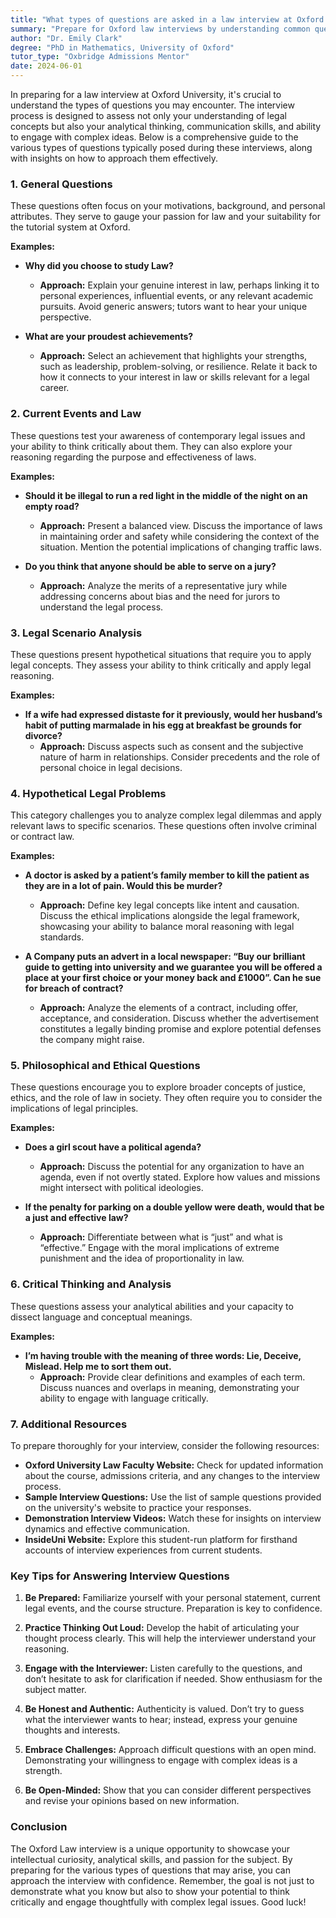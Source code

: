 ```yaml
---
title: "What types of questions are asked in a law interview at Oxford University?"
summary: "Prepare for Oxford law interviews by understanding common questions about legal concepts, analytical skills, and personal motivations to showcase your passion."
author: "Dr. Emily Clark"
degree: "PhD in Mathematics, University of Oxford"
tutor_type: "Oxbridge Admissions Mentor"
date: 2024-06-01
---
```


In preparing for a law interview at Oxford University, it's crucial to understand the types of questions you may encounter. The interview process is designed to assess not only your understanding of legal concepts but also your analytical thinking, communication skills, and ability to engage with complex ideas. Below is a comprehensive guide to the various types of questions typically posed during these interviews, along with insights on how to approach them effectively.

### 1. General Questions

These questions often focus on your motivations, background, and personal attributes. They serve to gauge your passion for law and your suitability for the tutorial system at Oxford.

**Examples:**
- **Why did you choose to study Law?**
  - **Approach:** Explain your genuine interest in law, perhaps linking it to personal experiences, influential events, or any relevant academic pursuits. Avoid generic answers; tutors want to hear your unique perspective.
  
- **What are your proudest achievements?**
  - **Approach:** Select an achievement that highlights your strengths, such as leadership, problem-solving, or resilience. Relate it back to how it connects to your interest in law or skills relevant for a legal career.

### 2. Current Events and Law

These questions test your awareness of contemporary legal issues and your ability to think critically about them. They can also explore your reasoning regarding the purpose and effectiveness of laws.

**Examples:**
- **Should it be illegal to run a red light in the middle of the night on an empty road?**
  - **Approach:** Present a balanced view. Discuss the importance of laws in maintaining order and safety while considering the context of the situation. Mention the potential implications of changing traffic laws.

- **Do you think that anyone should be able to serve on a jury?**
  - **Approach:** Analyze the merits of a representative jury while addressing concerns about bias and the need for jurors to understand the legal process. 

### 3. Legal Scenario Analysis

These questions present hypothetical situations that require you to apply legal concepts. They assess your ability to think critically and apply legal reasoning.

**Examples:**
- **If a wife had expressed distaste for it previously, would her husband’s habit of putting marmalade in his egg at breakfast be grounds for divorce?**
  - **Approach:** Discuss aspects such as consent and the subjective nature of harm in relationships. Consider precedents and the role of personal choice in legal decisions.

### 4. Hypothetical Legal Problems

This category challenges you to analyze complex legal dilemmas and apply relevant laws to specific scenarios. These questions often involve criminal or contract law.

**Examples:**
- **A doctor is asked by a patient’s family member to kill the patient as they are in a lot of pain. Would this be murder?**
  - **Approach:** Define key legal concepts like intent and causation. Discuss the ethical implications alongside the legal framework, showcasing your ability to balance moral reasoning with legal standards.

- **A Company puts an advert in a local newspaper: “Buy our brilliant guide to getting into university and we guarantee you will be offered a place at your first choice or your money back and £1000”. Can he sue for breach of contract?**
  - **Approach:** Analyze the elements of a contract, including offer, acceptance, and consideration. Discuss whether the advertisement constitutes a legally binding promise and explore potential defenses the company might raise.

### 5. Philosophical and Ethical Questions

These questions encourage you to explore broader concepts of justice, ethics, and the role of law in society. They often require you to consider the implications of legal principles.

**Examples:**
- **Does a girl scout have a political agenda?**
  - **Approach:** Discuss the potential for any organization to have an agenda, even if not overtly stated. Explore how values and missions might intersect with political ideologies.

- **If the penalty for parking on a double yellow were death, would that be a just and effective law?**
  - **Approach:** Differentiate between what is “just” and what is “effective.” Engage with the moral implications of extreme punishment and the idea of proportionality in law.

### 6. Critical Thinking and Analysis

These questions assess your analytical abilities and your capacity to dissect language and conceptual meanings. 

**Examples:**
- **I’m having trouble with the meaning of three words: Lie, Deceive, Mislead. Help me to sort them out.**
  - **Approach:** Provide clear definitions and examples of each term. Discuss nuances and overlaps in meaning, demonstrating your ability to engage with language critically.

### 7. Additional Resources

To prepare thoroughly for your interview, consider the following resources:

- **Oxford University Law Faculty Website:** Check for updated information about the course, admissions criteria, and any changes to the interview process.
- **Sample Interview Questions:** Use the list of sample questions provided on the university's website to practice your responses.
- **Demonstration Interview Videos:** Watch these for insights on interview dynamics and effective communication.
- **InsideUni Website:** Explore this student-run platform for firsthand accounts of interview experiences from current students.

### Key Tips for Answering Interview Questions

1. **Be Prepared:** Familiarize yourself with your personal statement, current legal events, and the course structure. Preparation is key to confidence.
  
2. **Practice Thinking Out Loud:** Develop the habit of articulating your thought process clearly. This will help the interviewer understand your reasoning.
  
3. **Engage with the Interviewer:** Listen carefully to the questions, and don’t hesitate to ask for clarification if needed. Show enthusiasm for the subject matter.
  
4. **Be Honest and Authentic:** Authenticity is valued. Don’t try to guess what the interviewer wants to hear; instead, express your genuine thoughts and interests.
  
5. **Embrace Challenges:** Approach difficult questions with an open mind. Demonstrating your willingness to engage with complex ideas is a strength.
  
6. **Be Open-Minded:** Show that you can consider different perspectives and revise your opinions based on new information.

### Conclusion

The Oxford Law interview is a unique opportunity to showcase your intellectual curiosity, analytical skills, and passion for the subject. By preparing for the various types of questions that may arise, you can approach the interview with confidence. Remember, the goal is not just to demonstrate what you know but also to show your potential to think critically and engage thoughtfully with complex legal issues. Good luck!
    